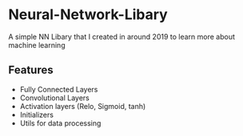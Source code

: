 # Neural-Network-Libary
A simple NN Libary that I created in around 2019 to learn more about machine learning

## Features
- Fully Connected Layers
- Convolutional Layers
- Activation layers (Relo, Sigmoid, tanh)
- Initializers
- Utils for data processing
